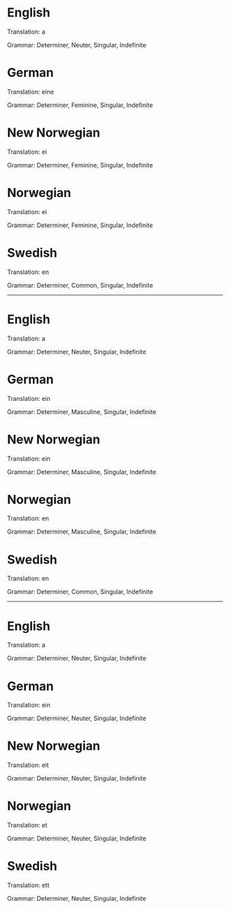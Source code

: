 English
=======

Translation: a

Grammar: Determiner, Neuter, Singular, Indefinite



German
======

Translation: eine

Grammar: Determiner, Feminine, Singular, Indefinite



New Norwegian
=============

Translation: ei

Grammar: Determiner, Feminine, Singular, Indefinite



Norwegian
=========

Translation: ei

Grammar: Determiner, Feminine, Singular, Indefinite



Swedish
=======

Translation: en

Grammar: Determiner, Common, Singular, Indefinite



--------------------------------------------------------------------------------



English
=======

Translation: a

Grammar: Determiner, Neuter, Singular, Indefinite



German
======

Translation: ein

Grammar: Determiner, Masculine, Singular, Indefinite



New Norwegian
=============

Translation: ein

Grammar: Determiner, Masculine, Singular, Indefinite



Norwegian
=========

Translation: en

Grammar: Determiner, Masculine, Singular, Indefinite



Swedish
=======

Translation: en

Grammar: Determiner, Common, Singular, Indefinite



--------------------------------------------------------------------------------



English
=======

Translation: a

Grammar: Determiner, Neuter, Singular, Indefinite



German
======

Translation: ein

Grammar: Determiner, Neuter, Singular, Indefinite



New Norwegian
=============

Translation: eit

Grammar: Determiner, Neuter, Singular, Indefinite



Norwegian
=========

Translation: et

Grammar: Determiner, Neuter, Singular, Indefinite



Swedish
=======

Translation: ett

Grammar: Determiner, Neuter, Singular, Indefinite
